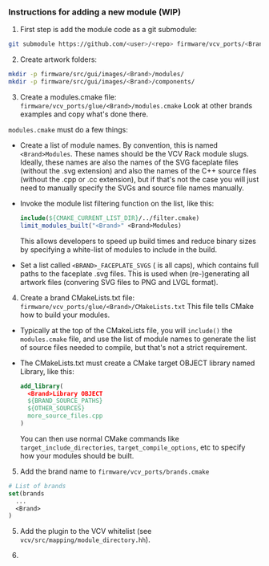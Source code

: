 ### Instructions for adding a new module (WIP)

1) First step is add the module code as a git submodule:

```bash
git submodule https://github.com/<user>/<repo> firmware/vcv_ports/<Brand>
```

2) Create artwork folders:

```bash
mkdir -p firmware/src/gui/images/<Brand>/modules/
mkdir -p firmware/src/gui/images/<Brand>/components/
```

3) Create a modules.cmake file: `firmware/vcv_ports/glue/<Brand>/modules.cmake` 
Look at other brands examples and copy what's done there.

`modules.cmake` must do a few things:

- Create a list of module names. By convention, this is named `<Brand>Modules`.
  These names should be the VCV Rack module slugs. Ideally, these names are
  also the names of the SVG faceplate files (without the .svg extension) and
  also the names of the C++ source files (without the .cpp or .cc extension),
  but if that's not the case you will just need to manually specify the SVGs
  and source file names manually.

- Invoke the module list filtering function on the list, like this:
    ```cmake
    include(${CMAKE_CURRENT_LIST_DIR}/../filter.cmake)
    limit_modules_built("<Brand>" <Brand>Modules)
    ```
    This allows developers to speed up build times and reduce binary sizes by specifying a white-list of
    modules to include in the build.

- Set a list called `<BRAND>_FACEPLATE_SVGS` (<BRAND> is all caps), which
  contains full paths to the faceplate .svg files. This is used when
  (re-)generating all artwork files (convering SVG files to PNG and LVGL
  format).


4) Create a brand CMakeLists.txt file:  `firmware/vcv_ports/glue/<Brand>/CMakeLists.txt`
This file tells CMake how to build your modules.

- Typically at the top of the CMakeLists file, you will `include()` the
  `modules.cmake` file, and use the list of module names to generate the
  list of source files needed to compile, but that's not a strict requirement.

- The CMakeLists.txt must create a CMake target OBJECT library named <Brand>Library, like this:
  ```cmake
  add_library(
    <Brand>Library OBJECT
    ${BRAND_SOURCE_PATHS}
    ${OTHER_SOURCES}
    more_source_files.cpp
  )
  ```
  You can then use normal CMake commands like `target_include_directories`,
  `target_compile_options`, etc to specify how your modules should be built.


5) Add the brand name to `firmware/vcv_ports/brands.cmake`

```cmake
# List of brands
set(brands
  ...
  <Brand>
)
```

5) Add the plugin to the VCV whitelist (see `vcv/src/mapping/module_directory.hh`).

6) 

